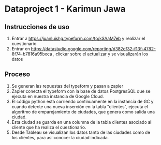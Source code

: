 # Dataproject 1 - Karimun Jawa

## Instrucciones de uso

1. Entrar a https://juanluishg.typeform.com/to/kSAaM7eb y realizar el cuestionario
2. Entrar en https://datastudio.google.com/reporting/d382cf32-f13f-4782-8f74-b7816a95beca , clickar sobre el actualizar y se visualizarán los datos



## Proceso

1. Se generan las repuestas del typeform y pasan a zapier
2. Zapier conecta el typeform con la base de datos PostgresSQL que se ejecuta en nuestra instancia de Google Cloud.
3. El código python está corriendo continuamente en la instancia de GC y cuando detecte una nueva inserción en la tabla "clientes", ejecuta el algoritmo de emparejamiento de ciudades, que genera como salida una ciudad.
4. Esta ciudad se guarda en una columna de la tabla clientes asociado al cliente que ha realiza el cuestionario.
5. Desde Tableau se visualizan los datos tanto de las ciudades como de los clientes, para así conocer la ciudad indicada.

